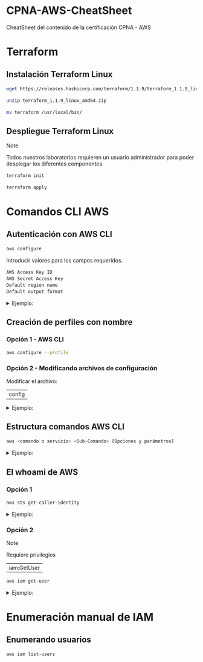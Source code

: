 # CPNA-AWS-CheatSheet
CheatSheet del contenido de la certificación CPNA - AWS
# Terraform
## Instalación Terraform Linux
```bash
wget https://releases.hashicorp.com/terraform/1.1.9/terraform_1.1.9_linux_amd64.zip
```
```bash
unzip terraform_1.1.9_linux_amd64.zip
```
```bash
mv terraform /usr/local/bin/
```
## Despliegue Terraform Linux

> [!Note]
> Todos nuestros laboratorios requieren un usuario administrador para poder desplegar los diferentes componentes
```bash
terraform init
```
```bash
terraform apply
```

# Comandos CLI AWS
## Autenticación con AWS CLI

```bash
aws configure
```
Introducir valores para los campos requeridos.
```bash
AWS Access Key ID
AWS Secret Access Key
Default region name
Default output format
```
<details>
  <summary>Ejemplo:</summary>

  <kbd>![alt text](image.png)</kbd>

</details>

## Creación de perfiles con nombre
### Opción 1 - AWS CLI
```bash
aws configure --profile
```
### Opción 2 - Modificando archivos de configuración
Modificar el archivo:
<table><tr><td>config</td></tr></table>

<details>
  <summary>Ejemplo:</summary>

  <kbd>![alt text](image-1.png)</kbd>

</details>

## Estructura comandos AWS CLI
```bash
aws <comando o servicio> <Sub-Comando> [Opciones y parámetros]
```
<details>
  <summary>Ejemplo:</summary>

  <kbd>![alt text](image-2.png)</kbd>

</details>

## El whoami de AWS
### Opción 1
```bash
aws sts get-caller-identity
```
<details>
  <summary>Ejemplo:</summary>

  <kbd>![alt text](image-3.png)</kbd>

</details>

### Opción 2 

> [!Note]
> Requiere privilegios <table><td>iam:GetUser</td></table>
```bash
aws iam get-user
```

<details>
  <summary>Ejemplo:</summary>

  <kbd>![alt text](image-4.png)</kbd>

</details>

# Enumeración manual de IAM
## Enumerando usuarios
```bash
aws iam list-users
```
```bash

```
```bash

```
```bash

```
```bash

```
```bash

```
```bash

```
```bash

```
```bash

```
```bash

```
```bash

```
```bash

```
```bash

```
```bash

```
```bash

```
```bash

```
```bash

```
```bash

```

